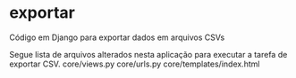 # exportar
Código em Django para exportar dados em arquivos CSVs

Segue lista de arquivos alterados nesta aplicação para executar a tarefa de exportar CSV.
core/views.py
core/urls.py 
core/templates/index.html
